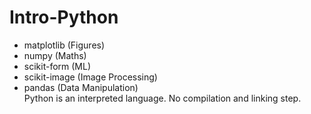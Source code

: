 # Intro-Python

* matplotlib (Figures)
* numpy (Maths)
* scikit-form (ML)
* scikit-image (Image Processing)
* pandas (Data Manipulation)<br/>
Python is an interpreted language. No compilation and linking step.
